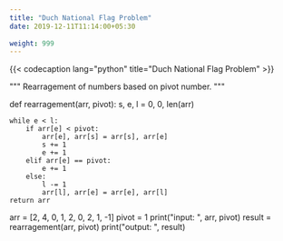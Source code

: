 ```yaml
---
title: "Duch National Flag Problem"
date: 2019-12-11T11:14:00+05:30
 
weight: 999
---
```


{{< codecaption lang="python" title="Duch National Flag Problem" >}}

"""
Rearragement of numbers based on pivot number.
"""

def rearragement(arr, pivot):
    s, e, l = 0, 0, len(arr)

    while e < l:
        if arr[e] < pivot:
            arr[e], arr[s] = arr[s], arr[e]
            s += 1
            e += 1
        elif arr[e] == pivot:
            e += 1
        else:
            l -= 1
            arr[l], arr[e] = arr[e], arr[l]
    return arr
    

arr = [2, 4, 0, 1, 2, 0, 2, 1, -1]
pivot = 1
print("input: ", arr, pivot)
result = rearragement(arr, pivot)
print("output: ", result)